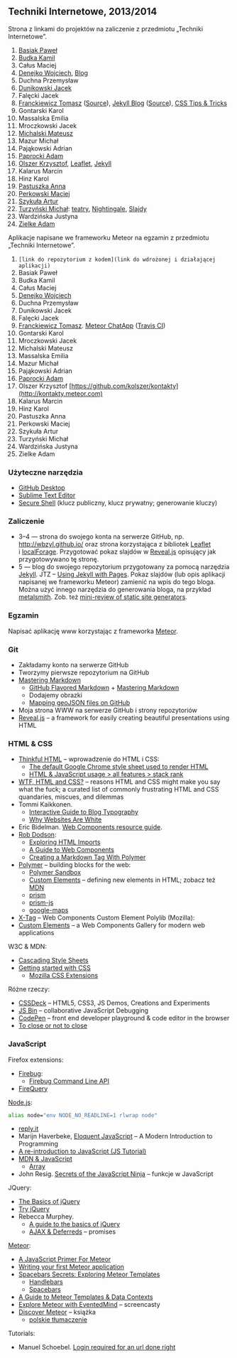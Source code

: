 ## Techniki Internetowe, 2013/2014

Strona z linkami do projektów na zaliczenie z przedmiotu „Techniki Internetowe”.

1. [Basiak Paweł](http://pbasiak.github.io)
1. [Budka Kamil][g]
1. Całus Maciej
1. [Denejko Wojciech][b], [Blog](http://wdenejko.github.io/2014/03/22/slides---slajdy-meteor-jekyll/)
1. Duchna Przemysław
1. [Dunikowski Jacek](http://jaca22.github.io)
1. Falęcki Jacek
1. [Franckiewicz Tomasz][d] ([Source](https://github.com/tfranckiewicz/tfranckiewicz.github.io)), [Jekyll Blog](http://tomasz.fr/blog/) ([Source](https://github.com/tfranckiewicz/blog/tree/gh-pages)), [CSS Tips & Tricks](http://slid.es/tomaszfranckiewicz/css)
1. Gontarski Karol
1. Massalska Emilia
1. Mroczkowski Jacek
1. [Michalski Mateusz](http://matismatis93.github.io/matmic/)
1. Mazur Michał
1. Pająkowski Adrian
1. [Paprocki Adam](http://paprot.github.io/)
1. [Olszer Krzysztof](http://kolszer.github.io/kolszer/), [Leaflet](http://kolszer.github.io/leaflet/), [Jekyll](http://kolszer.github.io/)
1. Kalarus Marcin
1. Hinz Karol
1. [Pastuszka Anna][a]
1. [Perkowski Maciej](http://mperkowski.github.io/tabelki-1/)
1. [Szykuła Artur](http://aszykula.github.io/)
1. [Turzyński Michał](http://michalt.pl):  [teatry](http://ti.michalt.pl/mapy/), [Nightingale](http://ti.michalt.pl/nightingale/), [Slajdy](http://ti.michalt.pl/slajdy/)
1. Wardzińska Justyna
1. [Zielke Adam](http://adamzielke.github.io/adam)

[b]:http://wdenejko.github.com

Aplikacje napisane we frameworku Meteor na egzamin z przedmiotu „Techniki Internetowe”.

1. `[link do repozytorium z kodem](link do wdrożonej i działającej aplikacji)`
1. Basiak Paweł
1. Budka Kamil
1. Całus Maciej
1. [Denejko Wojciech][mb]
1. Duchna Przemysław
1. Dunikowski Jacek
1. Falęcki Jacek
1. [Franckiewicz Tomasz](https://github.com/tfranckiewicz/ChatApp). [Meteor ChatApp](http://tfranckiewicz.meteor.com) ([Travis CI](https://travis-ci.org/tfranckiewicz/ChatApp))
1. Gontarski Karol
1. Mroczkowski Jacek
1. Michalski Mateusz
1. Massalska Emilia
1. Mazur Michał
1. Pająkowski Adrian
1. [Paprocki Adam](http://paprot.github.io/)
1. Olszer Krzysztof [https://github.com/kolszer/kontakty](http://kontakty.meteor.com)
1. Kalarus Marcin
1. Hinz Karol
1. Pastuszka Anna
1. Perkowski Maciej
1. Szykuła Artur
1. Turzyński Michał
1. Wardzińska Justyna
1. Zielke Adam

[mb]:http://kalendarz.meteor.com/

### Użyteczne narzędzia

- [GitHub Desktop](http://windows.github.com/)
- [Sublime Text Editor](http://www.sublimetext.com/)
- [Secure Shell](http://en.wikipedia.org/wiki/Secure_Shell)
  (klucz publiczny, klucz prywatny; generowanie kluczy)


### Zaliczenie

* 3–4 — strona do swojego konta na serwerze GitHub, np.
  http://wbzyl.github.io/
  oraz strona korzystająca z bibliotek [Leaflet](http://leafletjs.com/)
  i [localForage](https://github.com/mozilla/localForage).
  Przygotować pokaz slajdów w [Reveal.js](http://lab.hakim.se/reveal-js/)
  opisujący jak przygotowywano tę stronę.
* 5 — blog do swojego repozytorium przygotowany za pomocą narzędzia
  [Jekyll](http://jekyllrb.com/). JTZ –
  [Using Jekyll with Pages](https://help.github.com/articles/using-jekyll-with-pages).
  Pokaz slajdów (lub opis aplikacji napisanej we frameworku Meteor)
  zamienić na wpis do tego bloga.<br>
  Można użyć innego narzędzia do generowania bloga, na przykład
  [metalsmith](https://github.com/segmentio/metalsmith).
  Zob. też [mini-review of static site generators](https://github.com/skx/static-site-generators).


### Egzamin

Napisać aplikację www korzystając z frameworka [Meteor](https://www.meteor.com/).


### Git

- Zakładamy konto na serwerze GitHub
- Tworzymy pierwsze repozytorium na GitHub
- [Mastering Markdown](http://daringfireball.net/projects/markdown/syntax)
  - [GitHub Flavored Markdown](http://guides.github.com/overviews/mastering-markdown/) +
    [Mastering Markdown](http://guides.github.com/overviews/mastering-markdown/)
  - Dodajemy obrazki
  - [Mapping geoJSON files on GitHub](https://help.github.com/articles/mapping-geojson-files-on-github)
- Moja strona WWW na serwerze GitHub i strony repozytoriów
- [Reveal.js](https://github.com/hakimel/reveal.js) –
  a framework for easily creating beautiful presentations using HTML


### HTML & CSS

- [Thinkful HTML](https://github.com/h5c3j/thinkful-html) –
  wprowadzenie do HTML i CSS:
  - [The default Google Chrome style sheet used to render HTML](http://trac.webkit.org/browser/trunk/Source/WebCore/css/html.css?format=txt)
  - [HTML & JavaScript usage > all features > stack rank](http://www.chromestatus.com/metrics/feature/popularity)
- [WTF, HTML and CSS?](http://wtfhtmlcss.com/) –
  reasons HTML and CSS might make you say what the fuck;
  a curated list of commonly frustrating HTML and CSS quandaries, miscues, and dilemmas
- Tommi Kaikkonen.
  * [Interactive Guide to Blog Typography](http://www.kaikkonendesign.fi/typography/)
  * [Why Websites Are White](http://www.kaikkonendesign.fi/why-websites-are-white/)
- Eric Bidelman.
  [Web Components resource guide](https://gist.github.com/ebidel/6314025).
- [Rob Dodson](http://robdodson.me/blog/):
  * [Exploring HTML Imports](http://robdodson.me/blog/2013/08/20/exploring-html-imports/)
  * [A Guide to Web Components](http://css-tricks.com/modular-future-web-components/)
  * [Creating a Markdown Tag With Polymer](http://robdodson.me/blog/2013/10/02/creating-a-markdown-tag-with-polymer/)
- [Polymer](http://www.polymer-project.org/) – building blocks for the web:
  * [Polymer Sandbox](http://www.polymer-project.org/tools/sandbox/)
  * [Custom Elements](http://www.html5rocks.com/en/tutorials/webcomponents/customelements/) –
    defining new elements in HTML;
    zobacz też [MDN](https://developer.mozilla.org/en-US/Apps/Tools_and_frameworks/Custom_elements)
  * [prism](http://prismjs.com/)
  * [prism-js](https://github.com/addyosmani/prism-js)
  * [google-maps](https://github.com/eduardolundgren/google-maps-element)
- [X-Tag](http://www.x-tags.org/) – Web Components Custom Element Polylib (Mozilla):
- [Custom Elements](http://customelements.io/) –
  a Web Components Gallery for modern web applications

W3C & MDN:

- [Cascading Style Sheets](http://www.w3.org/Style/CSS/)
- [Getting started with CSS](https://developer.mozilla.org/en-US/docs/Web/Guide/CSS/Getting_started)
  - [Mozilla CSS Extensions](https://developer.mozilla.org/en-US/docs/Web/CSS/Reference/Mozilla_Extensions)

Różne rzeczy:

- [CSSDeck](http://cssdeck.com/) – HTML5, CSS3, JS Demos, Creations and Experiments
- [JS Bin](http://jsbin.com/) – collaborative JavaScript Debugging
- [CodePen](http://codepen.io/) – front end developer playground & code editor in the browser
- [To close or not to close](http://www.colorglare.com/2014/02/03/to-close-or-not-to-close.html)


### JavaScript

Firefox extensions:

- [Firebug](https://addons.mozilla.org/en-US/firefox/addon/firebug/):
  * [Firebug Command Line API](https://getfirebug.com/wiki/index.php/Command_Line_API)
- [FireQuery](http://firequery.binaryage.com/)

[Node.js](http://nodejs.org/):

```sh
alias node="env NODE_NO_READLINE=1 rlwrap node"
```

- [reply.it](http://repl.it/languages/JavaScript)
- Marijn Haverbeke, [Eloquent JavaScript](http://eloquentjavascript.net/) –
  A Modern Introduction to Programming
- [A re-introduction to JavaScript (JS Tutorial)](https://developer.mozilla.org/en-US/docs/Web/JavaScript/A_re-introduction_to_JavaScript)
- [MDN & JavaScript](https://developer.mozilla.org/en-US/docs/Web/JavaScript)
  * [Array](https://developer.mozilla.org/en-US/docs/Web/JavaScript/Reference/Global_Objects/Array)
- John Resig.
  [Secrets of the JavaScript Ninja](http://ejohn.org/apps/learn/) – funkcje w JavaScript

JQuery:

- [The Basics of jQuery](http://andreehansson.se/the-basics-of-jquery/)
- [Try jQuery](https://www.codeschool.com/courses/try-jquery)
- Rebecca Murphey.
  * [A guide to the basics of jQuery](http://jqfundamentals.com/)
  * [AJAX & Deferreds](http://jqfundamentals.com/chapter/ajax-deferreds) – promises

[Meteor](https://www.meteor.com/):

- [A JavaScript Primer For Meteor](https://www.discovermeteor.com/blog/javascript-for-meteor/)
- [Writing your first Meteor application](http://sebastiandahlgren.se/2013/07/17/tutorial-writing-your-first-metor-application/)
- [Spacebars Secrets: Exploring Meteor Templates](https://www.discovermeteor.com/blog/spacebars-secrets-exploring-meteor-new-templating-engine/)
  * [Handlebars](http://handlebarsjs.com/)
  * [Spacebars](https://github.com/meteor/meteor/blob/devel/packages/spacebars/README.md)
- [A Guide to Meteor Templates & Data Contexts](https://www.discovermeteor.com/blog/a-guide-to-meteor-templates-data-contexts/)
- [Explore Meteor with EventedMind](https://www.eventedmind.com/) – screencasty
- [Discover Meteor](http://book.discovermeteor.com/) – książka
  * [polskie tłumaczenie](http://pl.discovermeteor.com/)

Tutorials:

- Manuel Schoebel.
  [Login required for an url done right](http://www.manuel-schoebel.com/blog/login-required-for-an-url-done-right)


[a]:http://apastuszka.github.io/wizytowka
[c]:http://matismatis93.github.io/techint
[d]:http://tomasz.fr
[g]:http://kbudka.github.io/Zadania_TI
